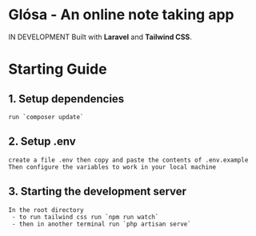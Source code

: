 # Glósa - An online note taking app
IN DEVELOPMENT
Built with **Laravel** and **Tailwind CSS**.
# Starting Guide
## 1. Setup dependencies 
    run `composer update`
## 2. Setup .env
    create a file .env then copy and paste the contents of .env.example
    Then configure the variables to work in your local machine
## 3. Starting the development server
    In the root directory
     - to run tailwind css run `npm run watch` 
     - then in another terminal run `php artisan serve`

